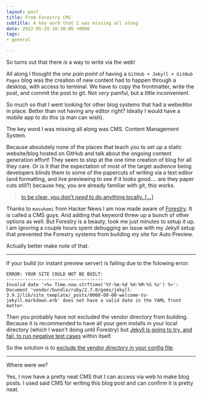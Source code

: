 ```yaml
---
layout: post
title: From Forestry CMS
subtitle: A key word that I was missing all along
date: 2022-05-20 18:30:00 +0000
tags:
- general

---
```

So turns out that there _is_ a way to write via the web!

All along I thought the _one pain point_ of having a `GitHub + Jekyll + GitHub Pages` blog was the creation of new content had to happen through a desktop, with access to terminal. We have to copy the frontmatter, write the post, and commit the post to git. Not _very_ painful, but a little inconvenient.

So much so that I went looking for other blog systems that had a webeditor in place. Better than not having any editor right? Ideally I would have a mobile app to do this (a man can wish).

The key word I was missing all along was CMS. Content Management System.

Because absolutely none of the places that teach you to set up a static website/blog hosted on GitHub and talk about the ongoing content generation effort! They seem to stop at the one time creation of blog for all they care. Or is it that the expectation of most of the target audience being developers blinds them to some of the papercuts of writing via a text editor (and formatting, and live previewing to see if it looks good.... are they paper cuts still?) because hey, you are already familiar with git, this works.

> [to be clear, you don't _need_ to do anything locally. \[...\]](https://news.ycombinator.com/item?id=23312339&p=2#23316450 "It's possible to use static blogs without touching your site")

Thanks to `masukomi` from Hacker News I am now made aware of [Forestry](https://forestry.io/ "It is a CMS"). It is called a CMS guys. And adding that keyword threw up a bunch of other options as well. But Forestry is a beauty, took me just minutes to setup it up. I am ignoring a couple hours spent debugging an issue with my Jekyll setup that prevented the Forestry systems from building my site for Auto Preview.

Actually better make note of that.

***

If your build (or instant preview server) is failing due to the folowing error:

    ERROR: YOUR SITE COULD NOT BE BUILT:
    ------------------------------------
    Invalid date '<%= Time.now.strftime('%Y-%m-%d %H:%M:%S %z') %>': Document 'vendor/bundle/ruby/2.7.0/gems/jekyll-3.9.2/lib/site_template/_posts/0000-00-00-welcome-to-jekyll.markdown.erb' does not have a valid date in the YAML front matter.

Then you probably have not excluded the vendor directory from building. Because it is recommended to have all your gem installs in your local directory (which I wasn't doing until Forestry) but [Jekyll is going to try, and fail, to run negative test cases](https://github.com/jekyll/jekyll/issues/2938#issuecomment-131456094) within itself.

So the solution is to [exclude the vendor directory in your config file](https://github.com/jekyll/jekyll/issues/2938#issuecomment-56237068).

***

Where were we?

Yes, I now have a pretty neat CMS that I can access via web to make blog posts. I used said CMS for writing this blog post and can confirm it is pretty neat.